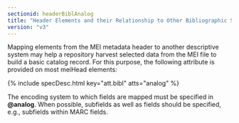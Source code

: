 ```yaml
---
sectionid: headerBiblAnalog
title: "Header Elements and their Relationship to Other Bibliographic Standards"
version: "v3"
---
```




Mapping elements from the MEI metadata header to another descriptive system may help
a
repository harvest selected data from the MEI file to build a basic catalog record.
For this
purpose, the following attribute is provided on most meiHead elements:



{% include specDesc.html key="att.bibl" atts="analog" %}



The encoding system to which fields are mapped must be specified in **@analog**. When
possible, subfields as well as fields should be specified, e.g., subfields within
MARC
fields.



